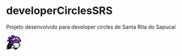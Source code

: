 # developerCirclesSRS
Projeto desenvolvido para developer circles de Santa Rita do Sapucaí

<img src="https://github.com/GabrielGSD/dininho-adventure/blob/master/img/dininho.png"  width="40" height="40"/>
